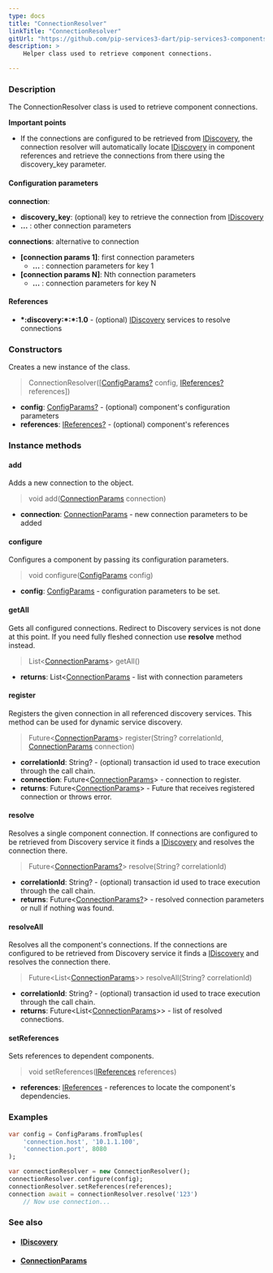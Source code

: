 ```yaml
---
type: docs
title: "ConnectionResolver"
linkTitle: "ConnectionResolver"
gitUrl: "https://github.com/pip-services3-dart/pip-services3-components-dart"
description: >
    Helper class used to retrieve component connections.

---
```


### Description

The ConnectionResolver class is used to retrieve component connections.

**Important points**

- If the connections are configured to be retrieved from [IDiscovery](../idiscovery), the connection resolver will automatically locate [IDiscovery](../idiscovery) in component references and retrieve the connections from there using the discovery_key parameter.

#### Configuration parameters

**connection**:  
- **discovery_key**: (optional) key to retrieve the connection from [IDiscovery](../idiscovery)
- **...** : other connection parameters

**connections**:  alternative to connection
- **[connection params 1]**: first connection parameters
    - **...** :  connection parameters for key 1
- **[connection params N]**: Nth connection parameters
    - **...** : connection parameters for key N

#### References
- **\*:discovery:\*:\*:1.0** - (optional) [IDiscovery](../idiscovery) services to resolve connections




### Constructors
Creates a new instance of the class.

> ConnectionResolver([[ConfigParams?](../../../commons/config/config_params) config, [IReferences?](../../../commons/refer/ireferences) references])

- **config**: [ConfigParams?](../../../commons/config/config_params) - (optional) component's configuration parameters
- **references**: [IReferences?](../../../commons/refer/ireferences) - (optional) component's references


### Instance methods

#### add
Adds a new connection to the object.

> void add([ConnectionParams](../connection_params) connection)

- **connection**: [ConnectionParams](../connection_params) - new connection parameters to be added


#### configure
Configures a component by passing its configuration parameters.

> void configure([ConfigParams](../../../commons/config/config_params) config)

- **config**: [ConfigParams](../../../commons/config/config_params) - configuration parameters to be set.


#### getAll
Gets all configured connections.
Redirect to Discovery services is not done at this point.
If you need fully fleshed connection use **resolve** method instead.

> List<[ConnectionParams](../connection_params)> getAll()

- **returns**: List<[ConnectionParams](../connection_params) - list with connection parameters


#### register
Registers the given connection in all referenced discovery services.
This method can be used for dynamic service discovery.

> Future\<[ConnectionParams](../connection_params)\> register(String? correlationId, [ConnectionParams](../connection_params) connection)

- **correlationId**: String? - (optional) transaction id used to trace execution through the call chain.
- **connection**: Future\<[ConnectionParams](../connection_params)\> - connection to register.
- **returns**: Future\<[ConnectionParams](../connection_params)\> - Future that receives registered connection or throws error.


#### resolve
Resolves a single component connection. If connections are configured to be retrieved
from Discovery service it finds a [IDiscovery](../idiscovery) and resolves the connection there.

> Future<[ConnectionParams?](../connection_params)> resolve(String? correlationId)

- **correlationId**: String? - (optional) transaction id used to trace execution through the call chain.
- **returns**: Future<[ConnectionParams?](../connection_params)> - resolved connection parameters or null if nothing was found.


#### resolveAll
Resolves all the component's connections. If the connections are configured to be retrieved
from Discovery service it finds a [IDiscovery](../idiscovery) and resolves the connection there.

> Future\<List\<[ConnectionParams](../connection_params)\>\> resolveAll(String? correlationId)

- **correlationId**: String? - (optional) transaction id used to trace execution through the call chain.
- **returns**: Future\<List\<[ConnectionParams](../connection_params)\>\> - list of resolved connections.


#### setReferences
Sets references to dependent components.

> void setReferences([IReferences](../../../commons/refer/ireferences) references)

- **references**: [IReferences](../../../commons/refer/ireferences) - references to locate the component's dependencies.


### Examples

```dart
var config = ConfigParams.fromTuples(
    'connection.host', '10.1.1.100',
    'connection.port', 8080
);

var connectionResolver = new ConnectionResolver();
connectionResolver.configure(config);
connectionResolver.setReferences(references);
connection await = connectionResolver.resolve('123')
    // Now use connection...
```

### See also
- #### [IDiscovery](../idiscovery)
- #### [ConnectionParams](../connection_params)
